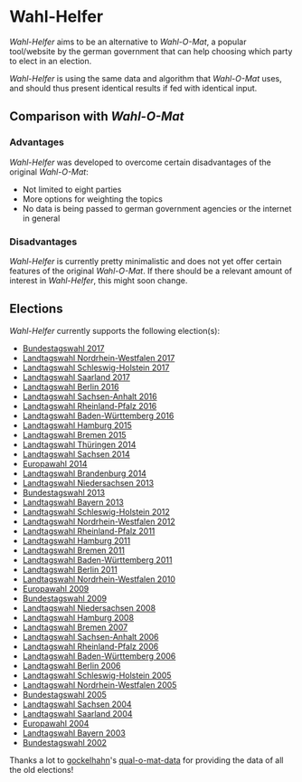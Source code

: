 # Wahl-Helfer

*Wahl-Helfer* aims to be an alternative to *Wahl-O-Mat*, a popular tool/website by the german government that can help choosing which party to elect in an election.

*Wahl-Helfer* is using the same data and algorithm that *Wahl-O-Mat* uses, and should thus present identical results if fed with identical input.

## Comparison with *Wahl-O-Mat*

### Advantages

*Wahl-Helfer* was developed to overcome certain disadvantages of the original *Wahl-O-Mat*:
- Not limited to eight parties
- More options for weighting the topics
- No data is being passed to german government agencies or the internet in general

### Disadvantages

*Wahl-Helfer* is currently pretty minimalistic and does not yet offer certain features of the original *Wahl-O-Mat*.
If there should be a relevant amount of interest in *Wahl-Helfer*, this might soon change.

## Elections

*Wahl-Helfer* currently supports the following election(s):
- [Bundestagswahl 2017](https://oyooyo.github.io/wahl-helfer/html/wahl-helfer.html?wahl=2017de)
- [Landtagswahl Nordrhein-Westfalen 2017](https://oyooyo.github.io/wahl-helfer/html/wahl-helfer.html?wahl=2017nrw)
- [Landtagswahl Schleswig-Holstein 2017](https://oyooyo.github.io/wahl-helfer/html/wahl-helfer.html?wahl=2017sh)
- [Landtagswahl Saarland 2017](https://oyooyo.github.io/wahl-helfer/html/wahl-helfer.html?wahl=2017sl)
- [Landtagswahl Berlin 2016](https://oyooyo.github.io/wahl-helfer/html/wahl-helfer.html?wahl=2016be)
- [Landtagswahl Sachsen-Anhalt 2016](https://oyooyo.github.io/wahl-helfer/html/wahl-helfer.html?wahl=2016st)
- [Landtagswahl Rheinland-Pfalz 2016](https://oyooyo.github.io/wahl-helfer/html/wahl-helfer.html?wahl=2016rp)
- [Landtagswahl Baden-Württemberg 2016](https://oyooyo.github.io/wahl-helfer/html/wahl-helfer.html?wahl=2016bw)
- [Landtagswahl Hamburg 2015](https://oyooyo.github.io/wahl-helfer/html/wahl-helfer.html?wahl=2015hh)
- [Landtagswahl Bremen 2015](https://oyooyo.github.io/wahl-helfer/html/wahl-helfer.html?wahl=2015hb)
- [Landtagswahl Thüringen 2014](https://oyooyo.github.io/wahl-helfer/html/wahl-helfer.html?wahl=2014th)
- [Landtagswahl Sachsen 2014](https://oyooyo.github.io/wahl-helfer/html/wahl-helfer.html?wahl=2014sn)
- [Europawahl 2014](https://oyooyo.github.io/wahl-helfer/html/wahl-helfer.html?wahl=2014eu)
- [Landtagswahl Brandenburg 2014](https://oyooyo.github.io/wahl-helfer/html/wahl-helfer.html?wahl=2014bb)
- [Landtagswahl Niedersachsen 2013](https://oyooyo.github.io/wahl-helfer/html/wahl-helfer.html?wahl=2013ni)
- [Bundestagswahl 2013](https://oyooyo.github.io/wahl-helfer/html/wahl-helfer.html?wahl=2013de)
- [Landtagswahl Bayern 2013](https://oyooyo.github.io/wahl-helfer/html/wahl-helfer.html?wahl=2013by)
- [Landtagswahl Schleswig-Holstein 2012](https://oyooyo.github.io/wahl-helfer/html/wahl-helfer.html?wahl=2012sh)
- [Landtagswahl Nordrhein-Westfalen 2012](https://oyooyo.github.io/wahl-helfer/html/wahl-helfer.html?wahl=2012nrw)
- [Landtagswahl Rheinland-Pfalz 2011](https://oyooyo.github.io/wahl-helfer/html/wahl-helfer.html?wahl=2011rp)
- [Landtagswahl Hamburg 2011](https://oyooyo.github.io/wahl-helfer/html/wahl-helfer.html?wahl=2011hh)
- [Landtagswahl Bremen 2011](https://oyooyo.github.io/wahl-helfer/html/wahl-helfer.html?wahl=2011hb)
- [Landtagswahl Baden-Württemberg 2011](https://oyooyo.github.io/wahl-helfer/html/wahl-helfer.html?wahl=2011bw)
- [Landtagswahl Berlin 2011](https://oyooyo.github.io/wahl-helfer/html/wahl-helfer.html?wahl=2011be)
- [Landtagswahl Nordrhein-Westfalen 2010](https://oyooyo.github.io/wahl-helfer/html/wahl-helfer.html?wahl=2010nrw)
- [Europawahl 2009](https://oyooyo.github.io/wahl-helfer/html/wahl-helfer.html?wahl=2009eu)
- [Bundestagswahl 2009](https://oyooyo.github.io/wahl-helfer/html/wahl-helfer.html?wahl=2009de)
- [Landtagswahl Niedersachsen 2008](https://oyooyo.github.io/wahl-helfer/html/wahl-helfer.html?wahl=2008ni)
- [Landtagswahl Hamburg 2008](https://oyooyo.github.io/wahl-helfer/html/wahl-helfer.html?wahl=2008hh)
- [Landtagswahl Bremen 2007](https://oyooyo.github.io/wahl-helfer/html/wahl-helfer.html?wahl=2007hb)
- [Landtagswahl Sachsen-Anhalt 2006](https://oyooyo.github.io/wahl-helfer/html/wahl-helfer.html?wahl=2006st)
- [Landtagswahl Rheinland-Pfalz 2006](https://oyooyo.github.io/wahl-helfer/html/wahl-helfer.html?wahl=2006rp)
- [Landtagswahl Baden-Württemberg 2006](https://oyooyo.github.io/wahl-helfer/html/wahl-helfer.html?wahl=2006bw)
- [Landtagswahl Berlin 2006](https://oyooyo.github.io/wahl-helfer/html/wahl-helfer.html?wahl=2006be)
- [Landtagswahl Schleswig-Holstein 2005](https://oyooyo.github.io/wahl-helfer/html/wahl-helfer.html?wahl=2005sh)
- [Landtagswahl Nordrhein-Westfalen 2005](https://oyooyo.github.io/wahl-helfer/html/wahl-helfer.html?wahl=2005nrw)
- [Bundestagswahl 2005](https://oyooyo.github.io/wahl-helfer/html/wahl-helfer.html?wahl=2005de)
- [Landtagswahl Sachsen 2004](https://oyooyo.github.io/wahl-helfer/html/wahl-helfer.html?wahl=2004sn)
- [Landtagswahl Saarland 2004](https://oyooyo.github.io/wahl-helfer/html/wahl-helfer.html?wahl=2004sl)
- [Europawahl 2004](https://oyooyo.github.io/wahl-helfer/html/wahl-helfer.html?wahl=2004eu)
- [Landtagswahl Bayern 2003](https://oyooyo.github.io/wahl-helfer/html/wahl-helfer.html?wahl=2003by)
- [Bundestagswahl 2002](https://oyooyo.github.io/wahl-helfer/html/wahl-helfer.html?wahl=2002de)

Thanks a lot to [gockelhahn](https://github.com/gockelhahn)'s [qual-o-mat-data](https://github.com/gockelhahn/qual-o-mat-data) for providing the data of all the old elections!